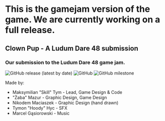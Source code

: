 # This is the gamejam version of the game. We are currently working on a full release.
## Clown Pup - A Ludum Dare 48 submission
### Our submission to the Ludum Dare 48 game jam.

![GitHub release (latest by date)](https://img.shields.io/github/v/release/skill3472/ld48?style=for-the-badge) ![GitHub](https://img.shields.io/github/license/skill3472/ld48?style=for-the-badge) ![GitHub milestone](https://img.shields.io/github/milestones/progress-percent/skill3472/ld48/1?style=for-the-badge)

Made by:
* Maksymilian "Skill" Tym - Lead, Game Design & Code
* "Żaba" Mazur - Graphic Design, Game Design
* Nikodem Maciaszek - Graphic Design (hand drawn)
* Tymon "Hoody" Hyc - SFX
* Marcel Gąsiorowski - Music
